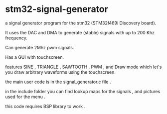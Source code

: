 # stm32-signal-generator
a signal generator program for the stm32 (STM32f469i Discovery board).

It uses the DAC and DMA to generate (stable) signals with up to 200 Khz frequency.

Can generate 2Mhz pwm signals.

Has a GUI with touchscreen.

features SINE , TRIANGLE , SAWTOOTH , PWM , and Draw mode which let's you draw arbitrary waveforms using the touchscreen.

the main user code is in the signal_generator.c file .

in the include folder you can find lookup maps for the signals , and pictures used for the menu . 

this code requires BSP library to work .
